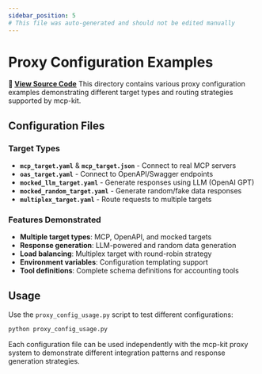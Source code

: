 ```yaml
---
sidebar_position: 5
# This file was auto-generated and should not be edited manually
---
```


# Proxy Configuration Examples

**📂 [View Source Code](https://github.com/mynimbus/mcp-kit-python/tree/b9186031835d4685f587161b4c813f7d7dbed148/examples/proxy_configs)**
This directory contains various proxy configuration examples demonstrating different target types and routing strategies supported by mcp-kit.

## Configuration Files

### Target Types

- **`mcp_target.yaml`** & **`mcp_target.json`** - Connect to real MCP servers
- **`oas_target.yaml`** - Connect to OpenAPI/Swagger endpoints
- **`mocked_llm_target.yaml`** - Generate responses using LLM (OpenAI GPT)
- **`mocked_random_target.yaml`** - Generate random/fake data responses  
- **`multiplex_target.yaml`** - Route requests to multiple targets

### Features Demonstrated

- **Multiple target types**: MCP, OpenAPI, and mocked targets
- **Response generation**: LLM-powered and random data generation
- **Load balancing**: Multiplex target with round-robin strategy
- **Environment variables**: Configuration templating support
- **Tool definitions**: Complete schema definitions for accounting tools

## Usage

Use the `proxy_config_usage.py` script to test different configurations:

```bash
python proxy_config_usage.py
```

Each configuration file can be used independently with the mcp-kit proxy system to demonstrate different integration patterns and response generation strategies.
